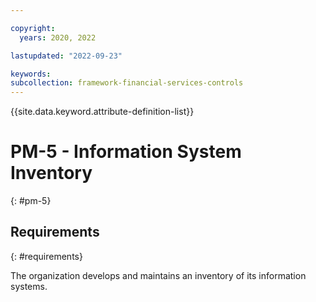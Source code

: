 ```yaml
---

copyright:
  years: 2020, 2022

lastupdated: "2022-09-23"

keywords: 
subcollection: framework-financial-services-controls
---
```


{{site.data.keyword.attribute-definition-list}}

# PM-5 - Information System Inventory
{: #pm-5}

## Requirements
{: #requirements}

The organization develops and maintains an inventory of its information systems.

